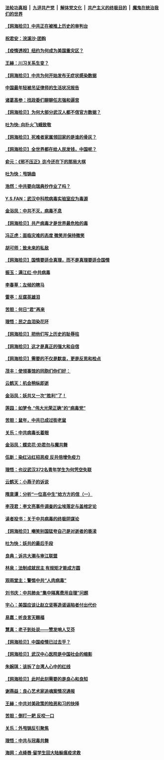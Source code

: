 ####  [法轮功真相](../../../../basic/blob/master/README.md?t=04050230) &nbsp;|&nbsp; [九评共产党](../../../../9ping.md/blob/master/README.md?t=04050230) &nbsp;|&nbsp; [解体党文化](../../../../jtdwh.md/blob/master/README.md?t=04050230)  &nbsp;|&nbsp; [共产主义的终极目的](../../../../gczydzjmd.md/blob/master/README.md?t=04050230) &nbsp;|&nbsp; [魔鬼在统治我们的世界](../../../../mgztzwmdsj.md/blob/master/README.md?t=04050230) 

#### [【网海拾贝】中共正在被推上历史的审判台](../pages/nsc993/n12002620.md?t=04050230) 

#### [祝君安：浣溪沙·团购](../pages/nsc993/n12002413.md?t=04050230) 

#### [【疫情透视】纽约为何成为美国重灾区？](../pages/nsc993/n12001518.md?t=04050230) 

#### [王赫：川习关系生变？](../pages/nsc993/n11999519.md?t=04050230) 

#### [【网海拾贝】中共为何开始发布无症状感染数据](../pages/nsc993/n11997270.md?t=04050230) 

#### [中国最年轻被吊证律师的生活状况报告](../pages/nsc993/n11995095.md?t=04050230) 

#### [诸葛高参：找政委们聊聊任志强和逼宫](../pages/nsc993/n11993193.md?t=04050230) 

#### [【网海拾贝】为何大部分武汉人都不信官方数据？](../pages/nsc993/n11994015.md?t=04050230) 

#### [吐为快: 向扑火飞蛾致敬](../pages/nsc993/n11993324.md?t=04050230) 

#### [【网海拾贝】死难者家属领回家的是谁的骨灰？](../pages/nsc993/n11990938.md?t=04050230) 

#### [【网海拾贝】全世界都在给人民发钱，中国呢？](../pages/nsc993/n11989723.md?t=04050230) 

#### [俞元：《邪不压正》迄今还在下的那局大棋](../pages/nsc993/n11989162.md?t=04050230) 

#### [吐为快：甩锅曲](../pages/nsc993/n11988323.md?t=04050230) 

#### [浩然：中共要向瑞典抄作业了吗？](../pages/nsc993/n11988046.md?t=04050230) 

#### [Y.S.FAN：武汉中科院病毒实验室应为毒源](../pages/nsc993/n11987185.md?t=04050230) 

#### [金浴凤：中共不灭，病毒不息](../pages/nsc993/n11984947.md?t=04050230) 

#### [【网海拾贝】共产病毒才是世界最危险的毒](../pages/nsc993/n11984863.md?t=04050230) 

#### [冯正虎：面临灾难的态度 微笑并保持微笑](../pages/nsc993/n11984764.md?t=04050230) 

#### [胡可师：致未来的私敌](../pages/nsc993/n11984718.md?t=04050230) 

#### [【网海拾贝】国情要适合真理，而不是真理要适合国情](../pages/nsc993/n11982864.md?t=04050230) 

#### [振玉：满江红·中共病毒](../pages/nsc993/n11976805.md?t=04050230) 

#### [李春草：左倾的瞎马](../pages/nsc993/n11976792.md?t=04050230) 

#### [雷亭：反腐英雄泪](../pages/nsc993/n11976283.md?t=04050230) 

#### [苦胆：何日“君”再来](../pages/nsc993/n11976469.md?t=04050230) 

#### [理悟：民之血泪染花环](../pages/nsc993/n11976262.md?t=04050230) 

#### [【网海拾贝】把他们写上历史的耻辱柱](../pages/nsc993/n11975802.md?t=04050230) 

#### [【网海拾贝】这才是真正的强大和自信](../pages/nsc993/n11973195.md?t=04050230) 

#### [【网海拾贝】需要的不仅是默哀，更是反思和检点](../pages/nsc993/n11969417.md?t=04050230) 

#### [茂丰：使领事馆的同胞们你们好：](../pages/nsc993/n11966111.md?t=04050230) 

#### [云鹤天：机会稍纵即逝](../pages/nsc993/n11966095.md?t=04050230) 

#### [金浴凤：妖共又一次“胜利”了！](../pages/nsc993/n11964685.md?t=04050230) 

#### [莲园：如梦令.“伟大光荣正确”的“病毒党”](../pages/nsc993/n11964567.md?t=04050230) 

#### [苦胆：鼠年，中共已成过街老鼠](../pages/nsc993/n11963931.md?t=04050230) 

#### [关乐：中共病毒长着眼](../pages/nsc993/n11963008.md?t=04050230) 

#### [金浴凤：蝶恋花‧劝君勿与魔共舞](../pages/nsc993/n11962977.md?t=04050230) 

#### [伍新：染红沾红招恶疫 反共倍增免疫力](../pages/nsc993/n11962505.md?t=04050230) 

#### [理悟：也议武汉372名青年学生为何凭空失联](../pages/nsc993/n11961013.md?t=04050230) 

#### [云鹤天：小燕子的诉说](../pages/nsc993/n11961006.md?t=04050230) 

#### [隋意谭：分析“一位高中生”给方方的信（一）](../pages/nsc993/n11960992.md?t=04050230) 

#### [李茂君：李文亮事件调查的尘埃落定与盖棺定论](../pages/nsc993/n11960956.md?t=04050230) 

#### [读者投书：关于中共病毒的终极阴谋论](../pages/nsc993/n11960396.md?t=04050230) 

#### [【网海拾贝】嘲笑别国猛夸自己是对逝者的亵渎](../pages/nsc993/n11953787.md?t=04050230) 

#### [吐为快：妖共的最后手段](../pages/nsc993/n11953575.md?t=04050230) 

#### [良典：诉共大潮与审江联盟](../pages/nsc993/n11953551.md?t=04050230) 

#### [林泉：法制成就民主 有规矩才能成方圆](../pages/nsc993/n11953452.md?t=04050230) 

#### [观雨堂主：警惕中共“人肉病毒”](../pages/nsc993/n11951260.md?t=04050230) 

#### [刘书庆：中共肺炎“集中隔离费用自理”问题](../pages/nsc993/n11950783.md?t=04050230) 

#### [宇心：美国应该让赵立坚等造谣诬陷者付出代价](../pages/nsc993/n11950309.md?t=04050230) 

#### [易嘉：听良言天赐福](../pages/nsc993/n11949334.md?t=04050230) 

#### [慧真：老子到处说——赞发哨人艾芬](../pages/nsc993/n11949274.md?t=04050230) 

#### [【网海拾贝】中国疫情已过去乎？](../pages/nsc993/n11949052.md?t=04050230) 

#### [【网海拾贝】武汉中心医院是中国社会的缩影](../pages/nsc993/n11946574.md?t=04050230) 

#### [朱婉琪：该拆了台湾人心中的红线](../pages/nsc993/n11946959.md?t=04050230) 

#### [【网海拾贝】此时此刻需要的是良心和良知](../pages/nsc993/n11945471.md?t=04050230) 

#### [谢燕益：良心艺术家追魂案情况通报](../pages/nsc993/n11945327.md?t=04050230) 

#### [王赫：中共对美政策的险恶和习的抉择](../pages/nsc993/n11944942.md?t=04050230) 

#### [苦胆：倒打一耙 反咬一口](../pages/nsc993/n11944542.md?t=04050230) 

#### [关乐：外甩锅反引聚焦](../pages/nsc993/n11944211.md?t=04050230) 

#### [理悟：中共与冠毒共舞](../pages/nsc993/n11944197.md?t=04050230) 

#### [海网：点绛唇‧留学生回大陆躲瘟疫求救](../pages/nsc993/n11944043.md?t=04050230) 

